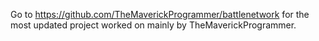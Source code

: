 Go to https://github.com/TheMaverickProgrammer/battlenetwork for the most updated project worked on mainly by TheMaverickProgrammer.
